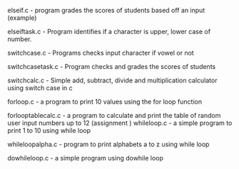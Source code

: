  elseif.c - program grades the scores of students based off an input (example)
 
 elseiftask.c - Program identifies if a character is upper, lower case of number.

 switchcase.c - Programs checks input character if vowel or not

 switchcasetask.c - Program checks and grades the scores of students

 switchcalc.c - Simple add, subtract, divide and multiplication calculator using switch case in c

 forloop.c - a program to print 10 values using the for loop function

 forlooptablecalc.c - a program to calculate and print the table of random user input numbers up to 12 (assignment
)
 whileloop.c - a simple program to print 1 to 10 using while loop

 whileloopalpha.c - program to print alphabets a to z using while loop

 dowhileloop.c - a simple program using dowhile loop

